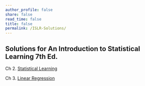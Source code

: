 ```yaml
---
author_profile: false
share: false
read_time: false
title: false
permalink: /ISLR-Solutions/
---
```


## Solutions for An Introduction to Statistical Learning 7th Ed.

Ch 2. [Statistical Learning](https://onmee.github.io/assets/docs/ISLR/Statistical-Learning.pdf)

Ch 3. [Linear Regression](https://onmee.github.io/assets/docs/ISLR/Linear-Regression.pdf) 

